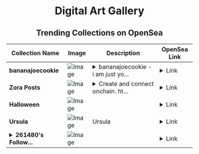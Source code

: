 <div align="center">

# Digital Art Gallery

## Trending Collections on OpenSea

| Collection Name                       | Image                                                                                     | Description                       | OpenSea Link                                                                                          |
|---------------------------------------|-------------------------------------------------------------------------------------------|-----------------------------------|--------------------------------------------------------------------------------------------------------|
| **bananajoecookie** | ![Image](https://i.seadn.io/s/raw/files/c70f6436acc9c02009ef52944f1739f2.jpg?w=500&auto=format?w=200&auto=format) | <details><summary>bananajoecookie - i am just yo...</summary>bananajoecookie - i am just your normal regular degen. getting high, getting drunk and fucking bitches. </details> | <details><summary>Link</summary>[bananajoecookie](https://opensea.io/collection/bananajoecookie)</details> |
| **Zora Posts** | ![Image](https://i.seadn.io/s/raw/files/103b9c23b53e6a5c3a929fee6cb29274.jpg?w=500&auto=format?w=200&auto=format) | <details><summary>Create and connect onchain. ht...</summary>Create and connect onchain. https://zora.co</details> | <details><summary>Link</summary>[Zora Posts](https://opensea.io/collection/zora-posts-2242)</details> |
| **Halloween** | ![Image](https://i.seadn.io/s/raw/files/63fb30df6c86121d081b30c3304e58e4.jpg?w=500&auto=format?w=200&auto=format) |  | <details><summary>Link</summary>[Halloween](https://opensea.io/collection/halloween-162)</details> |
| **Ursula** | ![Image](https://i.seadn.io/s/raw/files/f8cf14037c698e0b4ce263da1db0c120.webp?w=500&auto=format?w=200&auto=format) | Ursula | <details><summary>Link</summary>[Ursula](https://opensea.io/collection/ursula-10)</details> |
| **<details><summary>261480's Follow...</summary>261480's Follower</details>** | ![Image](https://i.seadn.io/s/raw/files/19f9f090920392cc3650cbdf4361755b.png?w=500&auto=format?w=200&auto=format) |  | <details><summary>Link</summary>[261480's Follower](https://opensea.io/collection/261480-s-follower)</details> |

</div>